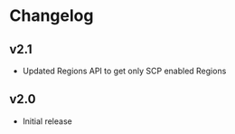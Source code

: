 # Changelog

## v2.1

- Updated Regions API to get only SCP enabled Regions

## v2.0

- Initial release
